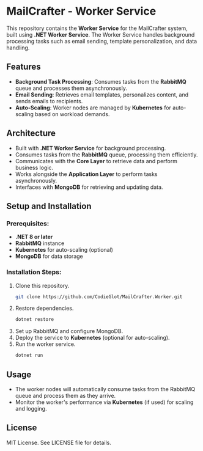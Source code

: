 
# MailCrafter - Worker Service

This repository contains the **Worker Service** for the MailCrafter system, built using **.NET Worker Service**. The Worker Service handles background processing tasks such as email sending, template personalization, and data handling.

## Features
- **Background Task Processing**: Consumes tasks from the **RabbitMQ** queue and processes them asynchronously.
- **Email Sending**: Retrieves email templates, personalizes content, and sends emails to recipients.
- **Auto-Scaling**: Worker nodes are managed by **Kubernetes** for auto-scaling based on workload demands.

## Architecture
- Built with **.NET Worker Service** for background processing.
- Consumes tasks from the **RabbitMQ** queue, processing them efficiently.
- Communicates with the **Core Layer** to retrieve data and perform business logic.
- Works alongside the **Application Layer** to perform tasks asynchronously.
- Interfaces with **MongoDB** for retrieving and updating data.

## Setup and Installation
### Prerequisites:
- **.NET 8 or later**
- **RabbitMQ** instance
- **Kubernetes** for auto-scaling (optional)
- **MongoDB** for data storage

### Installation Steps:
1. Clone this repository.
   ```bash
   git clone https://github.com/CodieGlot/MailCrafter.Worker.git
   ```
2. Restore dependencies.
   ```bash
   dotnet restore
   ```
3. Set up RabbitMQ and configure MongoDB.
4. Deploy the service to **Kubernetes** (optional for auto-scaling).
5. Run the worker service.
   ```bash
   dotnet run
   ```

## Usage
- The worker nodes will automatically consume tasks from the RabbitMQ queue and process them as they arrive.
- Monitor the worker's performance via **Kubernetes** (if used) for scaling and logging.

## License
MIT License. See LICENSE file for details.
